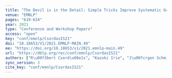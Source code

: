 ```yaml
---
title: "The Devil is in the Detail: Simple Tricks Improve Systematic Generalization of Transformers."
venue: "EMNLP"
pages: "619-634"
year: 2021
type: "Conference and Workshop Papers"
access: "open"
key: "conf/emnlp/CsordasIS21"
doi: "10.18653/V1/2021.EMNLP-MAIN.49"
ee: "https://doi.org/10.18653/v1/2021.emnlp-main.49"
url: "https://dblp.org/rec/conf/emnlp/CsordasIS21"
authors: ["R\u00f3bert Csord\u00e1s", "Kazuki Irie", "J\u00fcrgen Schmidhuber"]
sync_version: 3
cite_key: "conf/emnlp/CsordasIS21"
---
```

